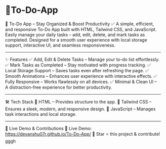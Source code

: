# 📝To-Do-App
📝 To-Do App – Stay Organized & Boost Productivity ✅
A simple, efficient, and responsive To-Do App built with HTML, Tailwind CSS, and JavaScript. Easily manage your daily tasks – add, edit, delete, and mark tasks as completed. Designed for a smooth user experience with local storage support, interactive UI, and seamless responsiveness.

---

✨ Features
✅ Add, Edit & Delete Tasks – Manage your to-do list effortlessly.
✅ Mark Tasks as Completed – Stay motivated with progress tracking.
✅ Local Storage Support – Saves tasks even after refreshing the page.
✅ Smooth Animations – Enhances user experience with interactive effects.
✅ Fully Responsive – Works flawlessly on all devices.
✅ Minimal & Clean UI – A distraction-free experience for better productivity.

---

🛠️ Tech Stack
🔹 HTML – Provides structure to the app.
🔹 Tailwind CSS – Ensures a sleek, modern, and responsive design.
🔹 JavaScript – Manages task interactions and local storage.

---

🚀 Live Demo & Contributions
🔗 Live Demo: https://devanshu07r.github.io/To-Do-App/
📌 Star ⭐ this project & contribute!
gggh
